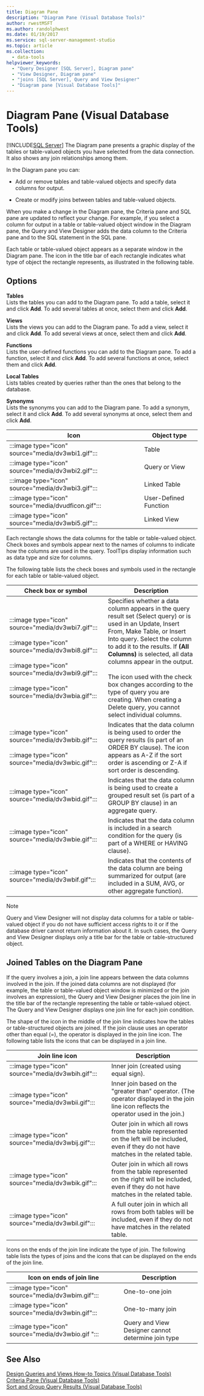 ```yaml
---
title: Diagram Pane
description: "Diagram Pane (Visual Database Tools)"
author: rwestMSFT
ms.author: randolphwest
ms.date: 01/19/2017
ms.service: sql-server-management-studio
ms.topic: article
ms.collection:
  - data-tools
helpviewer_keywords:
  - "Query Designer [SQL Server], Diagram pane"
  - "View Designer, Diagram pane"
  - "joins [SQL Server], Query and View Designer"
  - "Diagram pane [Visual Database Tools]"
---
```

# Diagram Pane (Visual Database Tools)
[!INCLUDE[SQL Server](../includes/applies-to-version/sqlserver.md)]
The Diagram pane presents a graphic display of the tables or table-valued objects you have selected from the data connection. It also shows any join relationships among them.  
  
In the Diagram pane you can:  
  
-   Add or remove tables and table-valued objects and specify data columns for output.  
  
-   Create or modify joins between tables and table-valued objects.  
  
When you make a change in the Diagram pane, the Criteria pane and SQL pane are updated to reflect your change. For example, if you select a column for output in a table or table-valued object window in the Diagram pane, the Query and View Designer adds the data column to the Criteria pane and to the SQL statement in the SQL pane.  
  
Each table or table-valued object appears as a separate window in the Diagram pane. The icon in the title bar of each rectangle indicates what type of object the rectangle represents, as illustrated in the following table.  
  
## Options  
**Tables**  
Lists the tables you can add to the Diagram pane. To add a table, select it and click **Add**. To add several tables at once, select them and click **Add**.  
  
**Views**  
Lists the views you can add to the Diagram pane. To add a view, select it and click **Add**. To add several views at once, select them and click **Add**.  
  
**Functions**  
Lists the user-defined functions you can add to the Diagram pane. To add a function, select it and click **Add**. To add several functions at once, select them and click **Add**.  
  
**Local Tables**  
Lists tables created by queries rather than the ones that belong to the database.  
  
**Synonyms**  
Lists the synonyms you can add to the Diagram pane. To add a synonym, select it and click **Add**. To add several synonyms at once, select them and click **Add**.  
  
|Icon|Object type|  
|--------|---------------|  
|:::image type="icon" source="media/dv3wbi1.gif":::|Table|  
|:::image type="icon" source="media/dv3wbi2.gif":::|Query or View|  
|:::image type="icon" source="media/dv3wbi3.gif":::|Linked Table|  
|:::image type="icon" source="media/dvudficon.gif":::|User-Defined Function|  
|:::image type="icon" source="media/dv3wbi5.gif":::|Linked View|  
  
Each rectangle shows the data columns for the table or table-valued object. Check boxes and symbols appear next to the names of columns to indicate how the columns are used in the query. ToolTips display information such as data type and size for columns.  
  
The following table lists the check boxes and symbols used in the rectangle for each table or table-valued object.  
  
|Check box or symbol|Description|  
|-----------------------|---------------|  
|:::image type="icon" source="media/dv3wbi7.gif":::<br /><br />:::image type="icon" source="media/dv3wbi8.gif":::<br /><br />:::image type="icon" source="media/dv3wbi9.gif":::<br /><br />:::image type="icon" source="media/dv3wbia.gif":::|Specifies whether a data column appears in the query result set (Select query) or is used in an Update, Insert From, Make Table, or Insert Into query. Select the column to add it to the results. If **(All Columns)** is selected, all data columns appear in the output.<br /><br />The icon used with the check box changes according to the type of query you are creating. When creating a Delete query, you cannot select individual columns.|  
|:::image type="icon" source="media/dv3wbib.gif":::<br /><br />:::image type="icon" source="media/dv3wbic.gif":::|Indicates that the data column is being used to order the query results (is part of an ORDER BY clause). The icon appears as A-Z if the sort order is ascending or Z-A if sort order is descending.|  
|:::image type="icon" source="media/dv3wbid.gif":::|Indicates that the data column is being used to create a grouped result set (is part of a GROUP BY clause) in an aggregate query.|  
|:::image type="icon" source="media/dv3wbie.gif":::|Indicates that the data column is included in a search condition for the query (is part of a WHERE or HAVING clause).|  
|:::image type="icon" source="media/dv3wbif.gif":::|Indicates that the contents of the data column are being summarized for output (are included in a SUM, AVG, or other aggregate function).|  
  
> [!NOTE]  
> Query and View Designer will not display data columns for a table or table-valued object if you do not have sufficient access rights to it or if the database driver cannot return information about it. In such cases, the Query and View Designer displays only a title bar for the table or table-structured object.  
  
## Joined Tables on the Diagram Pane  
If the query involves a join, a join line appears between the data columns involved in the join. If the joined data columns are not displayed (for example, the table or table-valued object window is minimized or the join involves an expression), the Query and View Designer places the join line in the title bar of the rectangle representing the table or table-valued object. The Query and View Designer displays one join line for each join condition.  
  
The shape of the icon in the middle of the join line indicates how the tables or table-structured objects are joined. If the join clause uses an operator other than equal (=), the operator is displayed in the join line icon. The following table lists the icons that can be displayed in a join line.  
  
|Join line icon|Description|  
|------------------|---------------|  
|:::image type="icon" source="media/dv3wbih.gif":::|Inner join (created using equal sign).|  
|:::image type="icon" source="media/dv3wbii.gif":::|Inner join based on the "greater than" operator. (The operator displayed in the join line icon reflects the operator used in the join.)|  
|:::image type="icon" source="media/dv3wbij.gif":::|Outer join in which all rows from the table represented on the left will be included, even if they do not have matches in the related table.|  
|:::image type="icon" source="media/dv3wbik.gif":::|Outer join in which all rows from the table represented on the right will be included, even if they do not have matches in the related table.|  
|:::image type="icon" source="media/dv3wbil.gif":::|A full outer join in which all rows from both tables will be included, even if they do not have matches in the related table.|  
  
Icons on the ends of the join line indicate the type of join. The following table lists the types of joins and the icons that can be displayed on the ends of the join line.  
  
|Icon on ends of join line|Description|  
|-----------------------------|---------------|  
|:::image type="icon" source="media/dv3wbim.gif":::|One-to-one join|  
|:::image type="icon" source="media/dv3wbin.gif":::|One-to-many join|  
|:::image type="icon" source="media/dv3wbio.gif ":::|Query and View Designer cannot determine join type|  
  
## See Also  
[Design Queries and Views How-to Topics &#40;Visual Database Tools&#41;](design-queries-and-views-how-to-topics-visual-database-tools.md)  
[Criteria Pane &#40;Visual Database Tools&#41;](criteria-pane-visual-database-tools.md)  
[Sort and Group Query Results &#40;Visual Database Tools&#41;](sort-and-group-query-results-visual-database-tools.md)  
  
